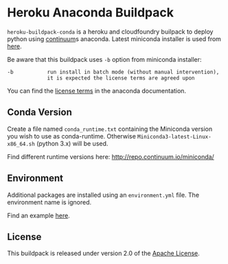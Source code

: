 # Heroku Anaconda Buildpack

`heroku-buildpack-conda` is a heroku and cloudfoundry builpack to deploy python using [continuum](https://www.continuum.io/)s anaconda. Latest miniconda installer is used from [here](https://repo.continuum.io/miniconda/).

Be aware that this buildpack uses `-b` option from miniconda installer:

```
-b           run install in batch mode (without manual intervention),
             it is expected the license terms are agreed upon
```

You can find the [license terms](http://docs.continuum.io/anaconda/eula) in the anaconda documentation.

## Conda Version

Create a file named `conda_runtime.txt` containing the Miniconda version you wish to use as conda-runtime. Otherwise `Miniconda3-latest-Linux-x86_64.sh` (python 3.x) will be used.

Find different runtime versions here: http://repo.continuum.io/miniconda/

## Environment

Additional packages are installed using an `environment.yml` file. The environment name is ignored.

Find an example [here](https://github.com/pl31/heroku-jupyter/blob/master/environment.yml).

## License
This buildpack is released under version 2.0 of the [Apache License](http://www.apache.org/licenses/LICENSE-2.0).
